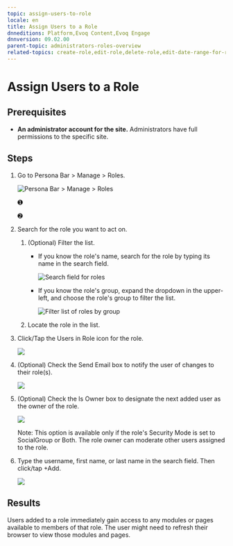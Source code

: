 ```yaml
---
topic: assign-users-to-role
locale: en
title: Assign Users to a Role
dnneditions: Platform,Evoq Content,Evoq Engage
dnnversion: 09.02.00
parent-topic: administrators-roles-overview
related-topics: create-role,edit-role,delete-role,edit-date-range-for-role-membership,view-users-assigned-to-role,remove-users-from-role
---
```


# Assign Users to a Role

## Prerequisites

*   **An administrator account for the site.** Administrators have full permissions to the specific site.

## Steps

1.  Go to Persona Bar \> Manage \> Roles.
    
    ![Persona Bar > Manage > Roles](img/scr-pbar-host-Manage-E91.png)
    
    ➊
    
    ➋
    
2.  Search for the role you want to act on.
    1.  (Optional) Filter the list.
        
        *   If you know the role's name, search for the role by typing its name in the search field.
            
              
            
            ![Search field for roles](img/scr-RoleList-Search-E90.png)
            
              
            
        *   If you know the role's group, expand the dropdown in the upper-left, and choose the role's group to filter the list.
            
              
            
            ![Filter list of roles by group](img/scr-RoleList-FilterByRoleGroup-E90.png)
            
              
            
        
    2.  Locate the role in the list.
3.  Click/Tap the Users in Role icon for the role.
    
      
    
    ![](img/scr-RoleList-ManageUsers-E90.png)
    
      
    
4.  (Optional) Check the Send Email box to notify the user of changes to their role(s).
    
      
    
    ![](img/scr-Roles-Users-SendEmail-E90.png)
    
      
    
5.  (Optional) Check the Is Owner box to designate the next added user as the owner of the role.
    
      
    
    ![](img/scr-Roles-Users-IsOwner-E90.png)
    
      
    
    Note: This option is available only if the role's Security Mode is set to SocialGroup or Both. The role owner can moderate other users assigned to the role.
    
6.  Type the username, first name, or last name in the search field. Then click/tap +Add.
    
      
    
    ![](img/scr-Roles-Users-AddUser-E90.png)
    
      
    

## Results

Users added to a role immediately gain access to any modules or pages available to members of that role. The user might need to refresh their browser to view those modules and pages.